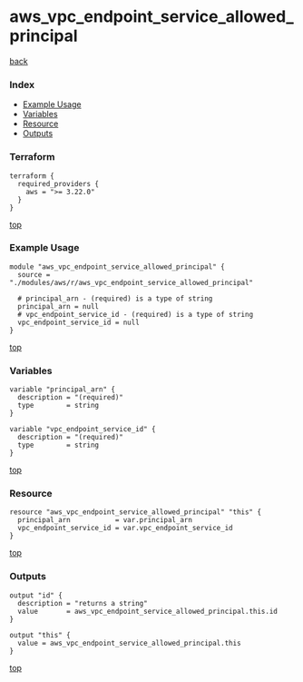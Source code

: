# aws_vpc_endpoint_service_allowed_principal

[back](../aws.md)

### Index

- [Example Usage](#example-usage)
- [Variables](#variables)
- [Resource](#resource)
- [Outputs](#outputs)

### Terraform

```hcl
terraform {
  required_providers {
    aws = ">= 3.22.0"
  }
}
```

[top](#index)

### Example Usage

```hcl
module "aws_vpc_endpoint_service_allowed_principal" {
  source = "./modules/aws/r/aws_vpc_endpoint_service_allowed_principal"

  # principal_arn - (required) is a type of string
  principal_arn = null
  # vpc_endpoint_service_id - (required) is a type of string
  vpc_endpoint_service_id = null
}
```

[top](#index)

### Variables

```hcl
variable "principal_arn" {
  description = "(required)"
  type        = string
}

variable "vpc_endpoint_service_id" {
  description = "(required)"
  type        = string
}
```

[top](#index)

### Resource

```hcl
resource "aws_vpc_endpoint_service_allowed_principal" "this" {
  principal_arn           = var.principal_arn
  vpc_endpoint_service_id = var.vpc_endpoint_service_id
}
```

[top](#index)

### Outputs

```hcl
output "id" {
  description = "returns a string"
  value       = aws_vpc_endpoint_service_allowed_principal.this.id
}

output "this" {
  value = aws_vpc_endpoint_service_allowed_principal.this
}
```

[top](#index)